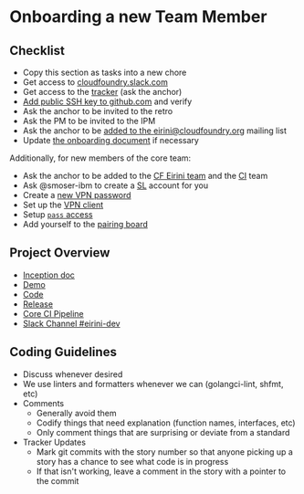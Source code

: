 # Onboarding a new Team Member

## Checklist

* Copy this section as tasks into a new chore
* Get access to [cloudfoundry.slack.com](https://slack.cloudfoundry.org/)
* Get access to the [tracker](https://www.pivotaltracker.com/n/projects/2172361) (ask the anchor)
* [Add public SSH key to github.com](https://help.github.com/articles/connecting-to-github-with-ssh/) and verify
* Ask the anchor to be invited to the retro
* Ask the PM to be invited to the IPM
* Ask the anchor to be [added to the eirini@cloudfoundry.org](https://groups.google.com/a/cloudfoundry.org/forum/#!managemembers/eirini/members) mailing list
* Update [the onboarding document](https://github.com/cloudfoundry-incubator/eirini/blob/master/onboarding.markdown) if necessary

Additionally, for new members of the core team:

* Ask the anchor to be added to the [CF Eirini team](https://github.com/orgs/cloudfoundry-incubator/teams/eirini/members) and the [CI](https://github.com/orgs/cf-cube-ci/teams/cube/members) team
* Ask @smoser-ibm to create a [SL](https://control.softlayer.com) account for you
* Create a [new VPN password](https://control.softlayer.com/account/user/profile)
* Set up the [VPN client](http://knowledgelayer.softlayer.com/procedure/ssl-vpn-mac-os-x-1010)
* Setup [`pass` access](https://github.com/cloudfoundry/eirini-private-config/tree/master#sensitive-passwords)
* Add yourself to the [pairing board](https://pairup-ng.mybluemix.net/#eirini)

## Project Overview

* [Inception doc](https://files.slack.com/files-pri/T02FL4A1X-FAED4MMSN/download/projecteirinipdf.pdf)
* [Demo]( https://files.slack.com/files-pri/T02FL4A1X-FADSGHCUR/download/eirini-demo.mp4)
* [Code](https://code.cloudfoundry.org/eirini)
* [Release](https://code.cloudfoundry.org/eirini-release)
* [Core CI Pipeline](https://ci.flintstone.cf.cloud.ibm.com/teams/eirini/pipelines/ci)
* [Slack Channel #eirini-dev](https://cloudfoundry.slack.com/messages/C8RU3BZ26)

## Coding Guidelines

* Discuss whenever desired
* We use linters and formatters whenever we can (golangci-lint, shfmt, etc)
* Comments
  - Generally avoid them
  - Codify things that need explanation (function names, interfaces, etc)
  - Only comment things that are surprising or deviate from a standard
* Tracker Updates
  - Mark git commits with the story number so that anyone picking up a story has a chance to see what code is in progress
  - If that isn't working, leave a comment in the story with a pointer to the commit
